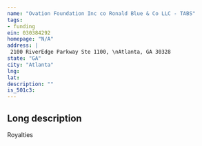 ```yaml
---
name: "Ovation Foundation Inc co Ronald Blue & Co LLC - TABS"
tags:
- funding
ein: 030384292
homepage: "N/A"
address: |
 2100 RiverEdge Parkway Ste 1100, \nAtlanta, GA 30328
state: "GA"
city: "Atlanta"
lng: 
lat: 
description: ""
is_501c3: 
---
```


## Long description

Royalties
